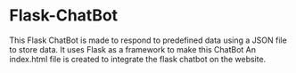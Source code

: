 # Flask-ChatBot

This Flask ChatBot is made to respond to predefined data using a JSON file to store data.
It uses Flask as a framework to make this ChatBot
An index.html file is created to integrate the flask chatbot on the website.
